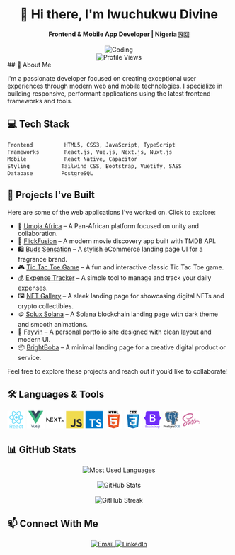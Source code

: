 # <div align="center">👋 Hi there, I'm Iwuchukwu Divine</div>

<div align="center">
  <b>Frontend & Mobile App Developer | Nigeria 🇳🇬</b>
</div>

<br>

<div align="center">
  <img src="https://media.tenor.com/QVC1Nmb9TwUAAAAi/coding.gif" alt="Coding" width="300" />
</div>
<div align="center">
  <img src="https://komarev.com/ghpvc/?username=iwuchukwudivine&label=Profile%20views&color=0e75b6&style=flat" alt="Profile Views" />
</div>
## 🚀 About Me

I'm a passionate developer focused on creating exceptional user experiences through modern web and mobile technologies. I specialize in building responsive, performant applications using the latest frontend frameworks and tools.

## 💻 Tech Stack

```text
Frontend          HTML5, CSS3, JavaScript, TypeScript
Frameworks        React.js, Vue.js, Next.js, Nuxt.js
Mobile            React Native, Capacitor
Styling          Tailwind CSS, Bootstrap, Vuetify, SASS
Database         PostgreSQL
```
## 🧩 Projects I've Built

Here are some of the web applications I've worked on. Click to explore:

- 🔗 [Umoja Africa](https://umoja-africa.com/) – A Pan-African platform focused on unity and collaboration.
- 🎥 [FlickFusion](https://flickfusion.vercel.app/) – A modern movie discovery app built with TMDB API.
- 🛍️ [Buds Sensation](https://buds-sensation.vercel.app/) – A stylish eCommerce landing page UI for a fragrance brand.
- 🎮 [Tic Tac Toe Game](https://tic-tac-toe-game-six-kappa.vercel.app/) – A fun and interactive classic Tic Tac Toe game.
- 💰 [Expense Tracker](https://expense-tracker-xi-gray.vercel.app/) – A simple tool to manage and track your daily expenses.
- 🖼️ [NFT Gallery](https://nft-website-chi-seven.vercel.app/) – A sleek landing page for showcasing digital NFTs and crypto collectibles.
- 🪙 [Solux Solana](https://soluxsolana.netlify.app/) – A Solana blockchain landing page with dark theme and smooth animations.
- 📱 [Fayvin](https://fayvin.netlify.app/) – A personal portfolio site designed with clean layout and modern UI.
- 📦 [BrightBoba](https://bright-boba-89513e.netlify.app/) – A minimal landing page for a creative digital product or service.

Feel free to explore these projects and reach out if you’d like to collaborate!

## 🛠️ Languages & Tools
<p>
  <img alt="React" src="https://raw.githubusercontent.com/devicons/devicon/master/icons/react/react-original-wordmark.svg" width="40" height="40"/>
  <img alt="Vue.js" src="https://raw.githubusercontent.com/devicons/devicon/master/icons/vuejs/vuejs-original-wordmark.svg" width="40" height="40"/>
  <img alt="Next.js" src="https://raw.githubusercontent.com/devicons/devicon/master/icons/nextjs/nextjs-original-wordmark.svg" width="40" height="40"/>
  <img alt="JavaScript" src="https://raw.githubusercontent.com/devicons/devicon/master/icons/javascript/javascript-original.svg" width="40" height="40"/>
  <img alt="TypeScript" src="https://raw.githubusercontent.com/devicons/devicon/master/icons/typescript/typescript-original.svg" width="40" height="40"/>
  <img alt="HTML5" src="https://raw.githubusercontent.com/devicons/devicon/master/icons/html5/html5-original-wordmark.svg" width="40" height="40"/>
  <img alt="CSS3" src="https://raw.githubusercontent.com/devicons/devicon/master/icons/css3/css3-original-wordmark.svg" width="40" height="40"/>
  <img alt="Bootstrap" src="https://raw.githubusercontent.com/devicons/devicon/master/icons/bootstrap/bootstrap-plain-wordmark.svg" width="40" height="40"/>
  <img alt="PostgreSQL" src="https://raw.githubusercontent.com/devicons/devicon/master/icons/postgresql/postgresql-original-wordmark.svg" width="40" height="40"/>
  <img alt="Sass" src="https://raw.githubusercontent.com/devicons/devicon/master/icons/sass/sass-original.svg" width="40" height="40"/>
</p>

## 📊 GitHub Stats

<div align="center">
  <img src="https://github-readme-stats.vercel.app/api/top-langs?username=iwuchukwudivine&show_icons=true&locale=en&layout=compact&theme=dark" alt="Most Used Languages" />
  <br><br>
  <img src="https://github-readme-stats.vercel.app/api?username=iwuchukwudivine&show_icons=true&locale=en&theme=dark" alt="GitHub Stats" />
  <br><br>
  <img src="https://github-readme-streak-stats.herokuapp.com/?user=iwuchukwudivine&theme=dark" alt="GitHub Streak" />
</div>

## 📫 Connect With Me

<p align="center">
  <a href="mailto:ekeneifunanya@gmail.com">
    <img src="https://img.shields.io/badge/Email-D14836?style=for-the-badge&logo=gmail&logoColor=white" alt="Email"/>
  </a>
  <a href="https://linkedin.com/in/divineiwuchukwu">
    <img src="https://img.shields.io/badge/LinkedIn-0077B5?style=for-the-badge&logo=linkedin&logoColor=white" alt="LinkedIn"/>
  </a>
</p>
